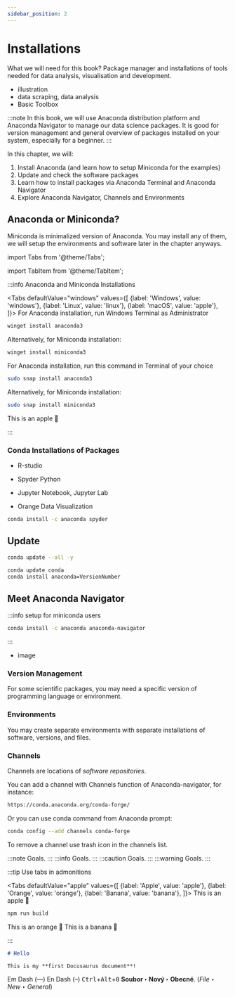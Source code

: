 ```yaml
---
sidebar_position: 2
---
```


# Installations

What we will need for this book? Package manager and installations of tools needed for data analysis, visualisation and development.

- illustration
- data scraping, data analysis
- Basic Toolbox

:::note
In this book, we will use Anaconda distribution platform and Anaconda Navigator to manage our data science packages. It is good for version management and general overview of packages installed on your system, especially for a beginner.
:::

In this chapter, we will:
1. Install Anaconda (and learn how to setup Miniconda for the examples)
2. Update and check the software packages
3. Learn how to install packages via Anaconda Terminal and Anaconda Navigator
4. Explore Anaconda Navigator, Channels and Environments

## Anaconda or Miniconda?

Miniconda is minimalized version of Anaconda. You may install any of them, we will setup the environments and software later in the chapter anyways.


import Tabs from '@theme/Tabs';

import TabItem from '@theme/TabItem';

:::info Anaconda and Miniconda Installations

<Tabs
  defaultValue="windows"
  values={[
    {label: 'Windows', value: 'windows'},
    {label: 'Linux', value: 'linux'},
    {label: 'macOS', value: 'apple'},
  ]}>
  <TabItem value="windows">For Anaconda installation, run Windows Terminal as Administrator

  ```bash
  winget install anaconda3
  ```
Alternatively, for Miniconda installation:

  ```bash
  winget install miniconda3
  ```
  </TabItem>
  <TabItem value="linux">
  For Anaconda installation, run this command in Terminal of your choice

  ```bash
  sudo snap install anaconda3
  ```
Alternatively, for Miniconda installation:

  ```bash
  sudo snap install miniconda3
  ```
  </TabItem>
  <TabItem value="apple">This is an apple 🍎</TabItem>
</Tabs>

:::

### Conda Installations of Packages

- R-studio

- Spyder Python

- Jupyter Notebook, Jupyter Lab

- Orange Data Visualization



```bash
conda install -c anaconda spyder
```
## Update
```bash
conda update --all -y
```
```bash
conda update conda
conda install anaconda=VersionNumber
```

## Meet Anaconda Navigator

:::info setup for miniconda users

```bash
conda install -c anaconda anaconda-navigator
```

:::
- image
### Version Management
For some scientific packages, you may need a specific version of programming language or environment.
### Environments
You may create separate environments with separate installations of software, versions, and files.
### Channels
Channels are locations of *software repositories*.

You can add a channel with Channels function of Anaconda-navigator, for instance:

```bash
https://conda.anaconda.org/conda-forge/
```

Or you can use conda command from Anaconda prompt:

```bash
conda config --add channels conda-forge
```

To remove a channel use trash icon in the channels list.


:::note
Goals.
:::
:::info
Goals.
:::
:::caution
Goals.
:::
:::warning
Goals.
:::


:::tip Use tabs in admonitions

<Tabs
  defaultValue="apple"
  values={[
    {label: 'Apple', value: 'apple'},
    {label: 'Orange', value: 'orange'},
    {label: 'Banana', value: 'banana'},
  ]}>
  <TabItem value="apple">This is an apple 🍎

  ```bash
  npm run build
  ```
  </TabItem>
  <TabItem value="orange">This is an orange 🍊</TabItem>
  <TabItem value="banana">This is a banana 🍌</TabItem>
</Tabs>

:::

```md title="docs/hello.md"
# Hello

This is my **first Docusaurus document**!
```

Em Dash (—) En Dash (–)
<kbd>Ctrl</kbd>+<kbd>Alt</kbd>+<kbd>0</kbd>
**Soubor ‣ Nový ‣ Obecné**. (*File ‣ New ‣ General*)
